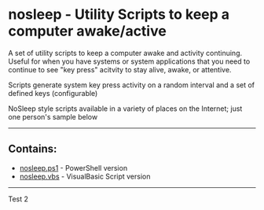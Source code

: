 # nosleep - Utility Scripts to keep a computer awake/active

A set of utility scripts to keep a computer awake and activity continuing.
Useful for when you have systems or system applications that you need to continue
to see "key press" acitvity to stay alive, awake, or attentive.

Scripts generate system key press activity on a random interval and a set of defined keys (configurable)

NoSleep style scripts available in a variety of places on the Internet; just one person's
sample below

---

## Contains:
* [nosleep.ps1](nosleep.ps1) - PowerShell version
* [nosleep.vbs](nosleep.vbs) - VisualBasic Script version

---

Test
2

